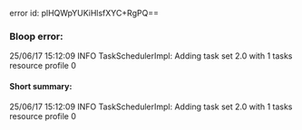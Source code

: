 error id: plHQWpYUKiHlsfXYC+RgPQ==
### Bloop error:

25/06/17 15:12:09 INFO TaskSchedulerImpl: Adding task set 2.0 with 1 tasks resource profile 0
#### Short summary: 

25/06/17 15:12:09 INFO TaskSchedulerImpl: Adding task set 2.0 with 1 tasks resource profile 0